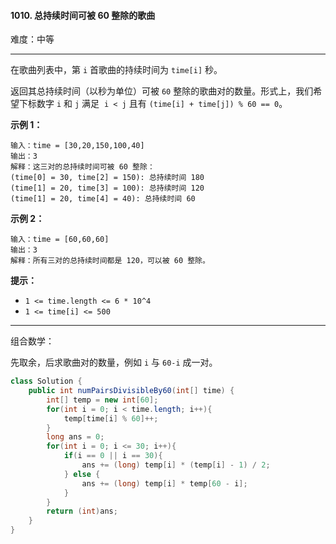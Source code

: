 #### 1010. 总持续时间可被 60 整除的歌曲

难度：中等

---

在歌曲列表中，第 `i` 首歌曲的持续时间为 `time[i]` 秒。

返回其总持续时间（以秒为单位）可被 `60` 整除的歌曲对的数量。形式上，我们希望下标数字 `i` 和 `j` 满足  `i < j` 且有 `(time[i] + time[j]) % 60 == 0`。

 **示例 1：** 

```
输入：time = [30,20,150,100,40]
输出：3
解释：这三对的总持续时间可被 60 整除：
(time[0] = 30, time[2] = 150): 总持续时间 180
(time[1] = 20, time[3] = 100): 总持续时间 120
(time[1] = 20, time[4] = 40): 总持续时间 60
```

 **示例 2：** 

```
输入：time = [60,60,60]
输出：3
解释：所有三对的总持续时间都是 120，可以被 60 整除。
```

 **提示：** 

*   `1 <= time.length <= 6 * 10^4`
*   `1 <= time[i] <= 500`

---

组合数学：

先取余，后求歌曲对的数量，例如 `i` 与 `60-i` 成一对。

```Java
class Solution {
    public int numPairsDivisibleBy60(int[] time) {
        int[] temp = new int[60];
        for(int i = 0; i < time.length; i++){
            temp[time[i] % 60]++;
        }
        long ans = 0;
        for(int i = 0; i <= 30; i++){
            if(i == 0 || i == 30){
                ans += (long) temp[i] * (temp[i] - 1) / 2;
            } else {
                ans += (long) temp[i] * temp[60 - i];
            }
        }
        return (int)ans;
    }
}
```